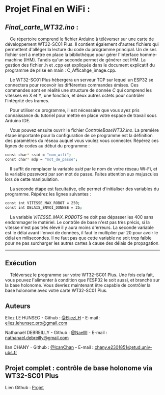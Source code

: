 # Projet Final en WiFi : 

## *Final_carte_WT32.ino* :

&nbsp;&nbsp;&nbsp;&nbsp;Ce répertoire comprend le fichier Arduino à téléverser sur une carte de développement WT32-SC01 Plus. Il contient également d'autres fichiers qui permettent d'alléger la lecture du code du programme principal. Un de ses fichier sert à mettre en place la bibliothèque pour gérer l'interface homme-machine (IHM). Tandis qu'un seconde permet de générer cet IHM. La gestion des fichier .h et .cpp est expliquée dans le document explicatif du programme de prise en main : C_Afficahge_image.cpp.

&nbsp;&nbsp;&nbsp;&nbsp;Le WT32-SC01 Plus hébergera un serveur TCP sur lequel un ESP32 se connectera pour recevoir les différentes commandes émises. Ces commandes sont en réalité une structure de donnée *C* qui comprend les vitesses en X et Y, une fonction, et deux autres octets pour contrôler l'intégrité des trames.

&nbsp;&nbsp;&nbsp;&nbsp;Pour utiliser ce programme, il est nécessaire que vous ayez pris connaissance du tutoriel pour mettre en place votre espace de travail sous Arduino IDE.

&nbsp;&nbsp;&nbsp;&nbsp;Vous pouvez ensuite ouvrir le fichier *ControleBaseWT32.ino*. La première étape importante pour la configuration de ce programme est la définition des paramètres du réseau auquel vous voulez vous connecter. Répérez ces lignes de codes au début du programme :

```bash
const char* ssid = "nom_wifi";
const char* mdp = "mot_de_passe";
```

&nbsp;&nbsp;&nbsp;&nbsp;Il suffit de remplacer la variable *ssid* par le nom de votre réseau Wi-Fi, et la variable *password* par son mot de passe. Faites attention aux majuscules lors de cette manipulation.

&nbsp;&nbsp;&nbsp;&nbsp;La seconde étape est facultative, elle permet d'initialiser des variables du programme. Répérez les lignes suivantes :

```bash
const int VITESSE_MAX_ROBOT = 250;
const int DELAIS_ENVOI_DONNEE = 25;
```

&nbsp;&nbsp;&nbsp;&nbsp;La variable *VITESSE_MAX_ROBOTS* ne doit pas dépasser les 400 sans endommager le matériel. Le contrôle de base n'est pas très précis, si la vitesse n'est pas très élevé il y aura moins d'erreurs. La seconde variable est le délai avant l'envoi de données, il faut le multiplier par 20 pour avoir le délai en milisecondes. Il ne faut pas que cette variable ne soit trop faible pour ne pas surcharger les autres cartes à cause des délais de propagation.

---

## Exécution

&nbsp;&nbsp;&nbsp;&nbsp;Téléversez le programme sur votre WT32-SC01 Plus. Une fois cela fait, vous pouvez l'alimenter à condition que l'ESP32 le soit aussi, et branché sur la base holonome. Vous devriez maintenant être capable de contrôler la base holonome avec votre carte WT32-SC01 Plus.

## Auteurs
Eliez LE HUNSEC - Github : [@EliezLH](https://github.com/EliezLH) - E-mail : eliez.lehunsec.pro@gmail.com

Nathanaël DEBREILLY - Github : [@Naellll](https://github.com/Naellll) - E-mail : nathanael.debreilly@gmail.com

Ilan CHANY - Github : [@IcanChan](https://github.com/IcanChan) - E-mail : chany.e2301851@etud.univ-ubs.fr

## Projet complet : contrôle de base holonome via WT32-SC01 Plus

Lien Github : [Projet](https://github.com/Naellll/Controle-de-base-holonome-via-WT32-SC01-Plus)
